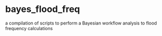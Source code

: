 # bayes_flood_freq
a compilation of scripts to perform a Bayesian workflow analysis to flood frequency calculations
